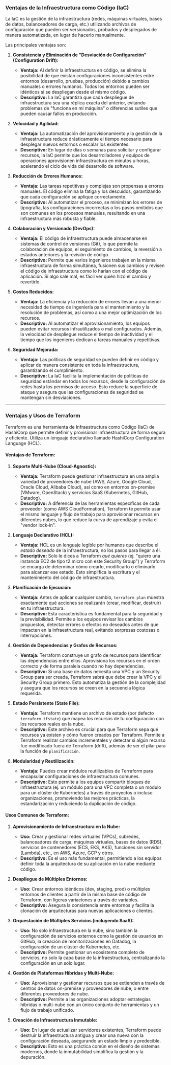 ### Ventajas de la Infraestructura como Código (IaC)

La IaC es la gestión de la infraestructura (redes, máquinas virtuales, bases de datos, balanceadores de carga, etc.) utilizando archivos de configuración que pueden ser versionados, probados y desplegados de manera automatizada, en lugar de hacerlo manualmente.

Las principales ventajas son:

1.  **Consistencia y Eliminación de "Desviación de Configuración" (Configuration Drift):**
    * **Ventaja:** Al definir la infraestructura en código, se elimina la posibilidad de que existan configuraciones inconsistentes entre entornos (desarrollo, pruebas, producción) debido a cambios manuales o errores humanos. Todos los entornos pueden ser idénticos si se despliegan desde el mismo código.
    * **Descriptivo:** La IaC garantiza que cada despliegue de infraestructura sea una réplica exacta del anterior, evitando problemas de "funciona en mi máquina" o diferencias sutiles que pueden causar fallos en producción.

2.  **Velocidad y Agilidad:**
    * **Ventaja:** La automatización del aprovisionamiento y la gestión de la infraestructura reduce drásticamente el tiempo necesario para desplegar nuevos entornos o escalar los existentes.
    * **Descriptivo:** En lugar de días o semanas para solicitar y configurar recursos, la IaC permite que los desarrolladores y equipos de operaciones aprovisionen infraestructura en minutos u horas, acelerando el ciclo de vida del desarrollo de software.

3.  **Reducción de Errores Humanos:**
    * **Ventaja:** Las tareas repetitivas y complejas son propensas a errores manuales. El código elimina la fatiga y los descuidos, garantizando que cada configuración se aplique correctamente.
    * **Descriptivo:** Al automatizar el proceso, se minimizan los errores de tipografía, las configuraciones incorrectas o los pasos omitidos que son comunes en los procesos manuales, resultando en una infraestructura más robusta y fiable.

4.  **Colaboración y Versionado (DevOps):**
    * **Ventaja:** El código de infraestructura puede almacenarse en sistemas de control de versiones (Git), lo que permite la colaboración de equipos, el seguimiento de cambios, la reversión a estados anteriores y la revisión de código.
    * **Descriptivo:** Permite que varios ingenieros trabajen en la misma infraestructura de forma simultánea, fusionen sus cambios y revisen el código de infraestructura como lo harían con el código de aplicación. Si algo sale mal, es fácil ver quién hizo el cambio y revertirlo.

5.  **Costos Reducidos:**
    * **Ventaja:** La eficiencia y la reducción de errores llevan a una menor necesidad de tiempo de ingeniería para el mantenimiento y la resolución de problemas, así como a una mejor optimización de los recursos.
    * **Descriptivo:** Al automatizar el aprovisionamiento, los equipos pueden evitar recursos infrautilizados o mal configurados. Además, la velocidad de despliegue reduce el tiempo de inactividad y el tiempo que los ingenieros dedican a tareas manuales y repetitivas.

6.  **Seguridad Mejorada:**
    * **Ventaja:** Las políticas de seguridad se pueden definir en código y aplicar de manera consistente en toda la infraestructura, garantizando el cumplimiento.
    * **Descriptivo:** La IaC facilita la implementación de políticas de seguridad estándar en todos los recursos, desde la configuración de redes hasta los permisos de acceso. Esto reduce la superficie de ataque y asegura que las configuraciones de seguridad se mantengan sin desviaciones.

---

### Ventajas y Usos de Terraform

Terraform es una herramienta de Infraestructura como Código (IaC) de HashiCorp que permite definir y provisionar infraestructura de forma segura y eficiente. Utiliza un lenguaje declarativo llamado HashiCorp Configuration Language (HCL).

#### **Ventajas de Terraform:**

1.  **Soporte Multi-Nube (Cloud-Agnostic):**
    * **Ventaja:** Terraform puede gestionar infraestructura en una amplia variedad de proveedores de nube (AWS, Azure, Google Cloud, Oracle Cloud, Alibaba Cloud), así como en entornos on-premise (VMware, OpenStack) y servicios SaaS (Kubernetes, GitHub, Datadog).
    * **Descriptivo:** A diferencia de las herramientas específicas de cada proveedor (como AWS CloudFormation), Terraform te permite usar el mismo lenguaje y flujo de trabajo para aprovisionar recursos en diferentes nubes, lo que reduce la curva de aprendizaje y evita el "vendor lock-in".

2.  **Lenguaje Declarativo (HCL):**
    * **Ventaja:** HCL es un lenguaje legible por humanos que describe el *estado deseado* de la infraestructura, no los pasos para llegar a él.
    * **Descriptivo:** Solo le dices a Terraform *qué quieres* (ej. "quiero una instancia EC2 de tipo t2.micro con este Security Group") y Terraform se encarga de determinar cómo crearlo, modificarlo o eliminarlo para alcanzar ese estado. Esto simplifica la escritura y el mantenimiento del código de infraestructura.

3.  **Planificación de Ejecución:**
    * **Ventaja:** Antes de aplicar cualquier cambio, `terraform plan` muestra exactamente qué acciones se realizarán (crear, modificar, destruir) en tu infraestructura.
    * **Descriptivo:** Esta característica es fundamental para la seguridad y la previsibilidad. Permite a los equipos revisar los cambios propuestos, detectar errores o efectos no deseados antes de que impacten en la infraestructura real, evitando sorpresas costosas o interrupciones.

4.  **Gestión de Dependencias y Grafos de Recursos:**
    * **Ventaja:** Terraform construye un grafo de recursos para identificar las dependencias entre ellos. Aprovisiona los recursos en el orden correcto y de forma paralela cuando no hay dependencias.
    * **Descriptivo:** Si una base de datos necesita una VPC y un Security Group para ser creada, Terraform sabrá que debe crear la VPC y el Security Group primero. Esto automatiza la gestión de la complejidad y asegura que los recursos se creen en la secuencia lógica requerida.

5.  **Estado Persistente (State File):**
    * **Ventaja:** Terraform mantiene un archivo de estado (por defecto `terraform.tfstate`) que mapea los recursos de tu configuración con los recursos reales en la nube.
    * **Descriptivo:** Este archivo es crucial para que Terraform sepa qué recursos ya existen y cómo fueron creados por Terraform. Permite a Terraform realizar cambios incrementales y detectar si algún recurso fue modificado fuera de Terraform (drift), además de ser el pilar para la función de `planificación`.

6.  **Modularidad y Reutilización:**
    * **Ventaja:** Puedes crear módulos reutilizables de Terraform para encapsular configuraciones de infraestructura comunes.
    * **Descriptivo:** Esto permite a los equipos compartir bloques de infraestructura (ej. un módulo para una VPC completa o un módulo para un clúster de Kubernetes) a través de proyectos o incluso organizaciones, promoviendo las mejores prácticas, la estandarización y reduciendo la duplicación de código.

#### **Usos Comunes de Terraform:**

1.  **Aprovisionamiento de Infraestructura en la Nube:**
    * **Uso:** Crear y gestionar redes virtuales (VPCs), subredes, balanceadores de carga, máquinas virtuales, bases de datos (RDS), servicios de contenedores (ECS, EKS, AKS), funciones sin servidor (Lambda), etc., en AWS, Azure, GCP y otros.
    * **Descriptivo:** Es el uso más fundamental, permitiendo a los equipos definir toda la arquitectura de su aplicación en la nube mediante código.

2.  **Despliegue de Múltiples Entornos:**
    * **Uso:** Crear entornos idénticos (dev, staging, prod) o múltiples entornos de clientes a partir de la misma base de código de Terraform, con ligeras variaciones a través de variables.
    * **Descriptivo:** Asegura la consistencia entre entornos y facilita la clonación de arquitecturas para nuevas aplicaciones o clientes.

3.  **Orquestación de Múltiples Servicios (incluyendo SaaS):**
    * **Uso:** No solo infraestructura en la nube, sino también la configuración de servicios externos como la gestión de usuarios en GitHub, la creación de monitorizaciones en Datadog, la configuración de un clúster de Kubernetes, etc.
    * **Descriptivo:** Permite gestionar un ecosistema completo de servicios, no solo la capa base de la infraestructura, centralizando la configuración en un solo lugar.

4.  **Gestión de Plataformas Híbridas y Multi-Nube:**
    * **Uso:** Aprovisionar y gestionar recursos que se extienden a través de centros de datos on-premise y proveedores de nube, o entre diferentes proveedores de nube.
    * **Descriptivo:** Permite a las organizaciones adoptar estrategias híbridas o multi-nube con un único conjunto de herramientas y un flujo de trabajo unificado.

5.  **Creación de Infraestructura Inmutable:**
    * **Uso:** En lugar de actualizar servidores existentes, Terraform puede destruir la infraestructura antigua y crear una nueva con la configuración deseada, asegurando un estado limpio y predecible.
    * **Descriptivo:** Esto es una práctica común en el diseño de sistemas modernos, donde la inmutabilidad simplifica la gestión y la depuración.
